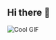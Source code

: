 ## Hi there 👋

![Cool GIF](https://github.com/user-attachments/assets/ce3fe0e0-7acb-424a-a5c3-4ecbfe496795)
<!--
**Sujain-kumar/Sujain-kumar** is a ✨ _special_ ✨ repository because its `README.md` (this file) appears on your GitHub profile.

Here are some ideas to get you started:

- 🔭 I’m currently working on ...
- 🌱 I’m currently learning ...
- 👯 I’m looking to collaborate on ...
- 🤔 I’m looking for help with ...
- 💬 Ask me about ...
- 📫 How to reach me: ...
- 😄 Pronouns: ...
- ⚡ Fun fact: ...
-->
